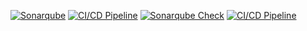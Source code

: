 
[![Sonarqube](https://github.com/andresb39/example-gitops/actions/workflows/sonarqube-scan.yml/badge.svg?event=pull_request)](https://github.com/andresb39/example-gitops/actions/workflows/sonarqube-scan.yml) [![CI/CD Pipeline](https://github.com/andresb39/example-gitops/actions/workflows/ci-cd.yml/badge.svg?branch=dev)](https://github.com/andresb39/example-gitops/actions/workflows/ci-cd.yml)
[![Sonarqube Check](https://github.com/andresb39/example-gitops/actions/workflows/sonarqube-scan.yml/badge.svg?branch=master)](https://github.com/andresb39/example-gitops/actions/workflows/sonarqube-scan.yml) [![CI/CD Pipeline](https://github.com/andresb39/example-gitops/actions/workflows/ci-cd.yml/badge.svg?branch=master)](https://github.com/andresb39/example-gitops/actions/workflows/ci-cd.yml)